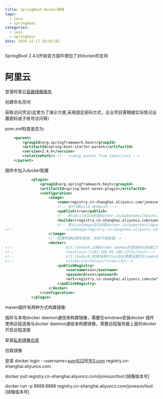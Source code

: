 ```yaml
---
title: SpringBoot-Docker使用
tags:
  - java
  - springboot
categories:
  - java
  - springboot
date: 2020-12-17 10:03:02
---
```



SpringBoot 2.4.0开始官方插件增加了对docker的支持

# 阿里云

登录阿里云[容器镜像服务](https://cr.console.aliyun.com/cn-shanghai/instances/repositories)

创建命名空间

获取访问凭证(这里为了演示方便,采用固定密码方式，企业项目需根据实际情况设置密码或子账号访问等)

pom.xml检查是否为:

```xml
    <parent>
        <groupId>org.springframework.boot</groupId>
        <artifactId>spring-boot-starter-parent</artifactId>
        <version>2.4.0</version>
        <relativePath/> <!-- lookup parent from repository -->
    </parent>
```

插件中加入docker配置

```xml
            <plugin>
                <groupId>org.springframework.boot</groupId>
                <artifactId>spring-boot-maven-plugin</artifactId>
                <configuration>
                    <image>
                        <name>registry.cn-shanghai.aliyuncs.com/jonesun/${project.artifactId}:${project.version}</name>
                        <!-- 执行完build 自动push -->
                        <publish>true</publish>
                        <!-- 默认build访问的是docker.io/paketobuildpacks/builder:base 这个在国内访问较慢，可从阿里云镜像中心搜索用户公开的镜像代替 -->
                        <builder>registry.cn-shanghai.aliyuncs.com/sannmizu/builder:base</builder>
                        <!-- 默认runImage访问的是docker.io/paketobuildpacks/run:base-cnb 如果在国内访问较慢，可从阿里云镜像中心搜索用户公开的镜像代替 -->
<!--                        <runImage>registry.cn-hangzhou.aliyuncs.com/paketo-buildpacks/run:base-cnb</runImage>-->
                    </image>
                    <!--配置构建远程机信息，本机不用配置-->
                    <docker>
<!--                        &lt;!&ndash;远程docker daemon的连接地址和端口(如果本地未安装docker的话)&ndash;&gt;-->
<!--                        <host>tcp://192.168.99.100:2375</host>-->
<!--                        &lt;!&ndash;如果使用https协议需要设置为true&ndash;&gt;-->
<!--                        <tlsVerify>false</tlsVerify>-->
                        <publishRegistry>
                            <username>xxx</username>
                            <password>xxx</password>
                            <url>registry.cn-shanghai.aliyuncs.com</url>
                        </publishRegistry>
                    </docker>
                </configuration>
            </plugin>
```

maven插件有两种方式构建镜像:

插件与本地docker daemon通信来构建镜像，需要在windows安装docker
插件使用远程连接与docker daemon通信来构建镜像，需要远程服务器上面的docker开启远程连接

安装[私有镜像仓库](https://mp.weixin.qq.com/s?__biz=MzU1Nzg4NjgyMw==&mid=2247486525&idx=1&sn=01103c0629f36a8e9d511acb26fae225&scene=21#wechat_redirect)

拉取镜像

登录
docker login --username=sunr922@163.com registry.cn-shanghai.aliyuncs.com

docker pull registry.cn-shanghai.aliyuncs.com/jonesun/tool:[镜像版本号]

docker run -p 8888:8888 registry.cn-shanghai.aliyuncs.com/jonesun/tool:[镜像版本号]
